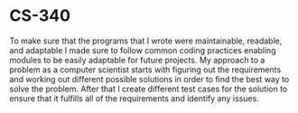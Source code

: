 # CS-340

To make sure that the programs that I wrote were maintainable, readable, and adaptable I made sure to follow common coding practices enabling modules to be easily adaptable for future projects. My approach to a problem as a computer scientist starts with figuring out the requirements and working out different possible solutions in order to find the best way to solve the problem. After that I create different test cases for the solution to ensure that it fulfills all of the requirements and identify any issues.
